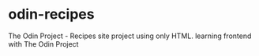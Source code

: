 # odin-recipes
The Odin Project - Recipes site project using only HTML.
learning frontend with The Odin Project
